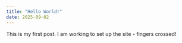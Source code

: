 ```yaml
---
title: "Hello World!"
date: 2025-09-02
---
```


This is my first post. I am working to set up the site - fingers crossed!
